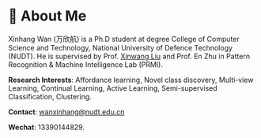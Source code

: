 # 🧐 About Me

Xinhang Wan (万欣航) is a Ph.D student at degree College of Computer Science and Technology, National University of Defence Technology (NUDT). He is supervised by Prof. [Xinwang Liu](https://xinwangliu.github.io/) and Prof. En Zhu in Pattern Recognition & Machine Intelligence Lab (PRMI). 

**Research Interests**: Affordance learning, Novel class discovery, Multi-view Learning, Continual Learning, Active Learning, Semi-supervised Classification, Clustering. 

**Contact**: wanxinhang@nudt.edu.cn

**Wechat**: 13390144829.
